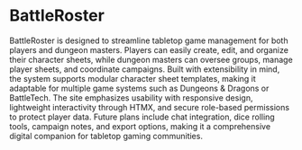 # BattleRoster

BattleRoster is designed to streamline tabletop game management for both players and dungeon masters. Players can easily create, edit, and organize their character sheets, while dungeon masters can oversee groups, manage player sheets, and coordinate campaigns.
Built with extensibility in mind, the system supports modular character sheet templates, making it adaptable for multiple game systems such as Dungeons & Dragons or BattleTech. The site emphasizes usability with responsive design, lightweight interactivity through HTMX, and secure role-based permissions to protect player data. Future plans include chat integration, dice rolling tools, campaign notes, and export options, making it a comprehensive digital companion for tabletop gaming communities.
